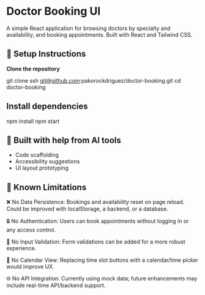 # Doctor Booking UI

A simple React application for browsing doctors by specialty and availability, and booking appointments. Built with React and Tailwind CSS.

## 🚀 Setup Instructions

**Clone the repository**

   git clone ssh git@github.com:pakorockdriguez/doctor-booking.git
   cd doctor-booking

## Install dependencies
npm install
npm start   

## 🤖 Built with help from AI tools

- Code scaffolding
- Accessibility suggestions
- UI layout prototyping

## 🧪 Known Limitations

❌ No Data Persistence: Bookings and availability reset on page reload. Could be improved with localStorage, a backend, or a database.

🔒 No Authentication: Users can book appointments without logging in or any access control.

🧠 No Input Validation: Form validations can be added for a more robust experience.

📅 No Calendar View: Replacing time slot buttons with a calendar/time picker would improve UX.

🌐 No API Integration: Currently using mock data; future enhancements may include real-time API/backend support.